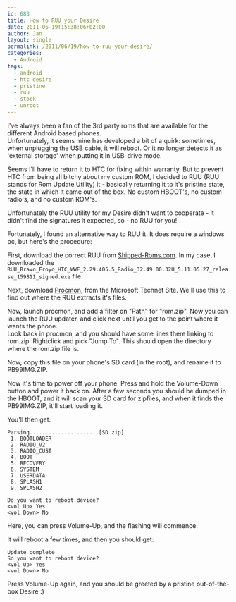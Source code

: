 ```yaml
---
id: 683
title: How to RUU your Desire
date: 2011-06-19T15:38:06+02:00
author: Jan
layout: single
permalink: /2011/06/19/how-to-ruu-your-desire/
categories:
  - Android
tags:
  - android
  - htc desire
  - pristine
  - ruu
  - stock
  - unroot
---
```

I've always been a fan of the 3rd party roms that are available for the different Android based phones.  
Unfortunately, it seems mine has developed a bit of a quirk: sometimes, when unplugging the USB cable, it will reboot. Or it no longer detects it as 'external storage' when putting it in USB-drive mode.

Seems I'll have to return it to HTC for fixing within warranty. But to prevent HTC from being all bitchy about my custom ROM, I decided to RUU (RUU stands for Rom Update Utility) it - basically returning it to it's pristine state, the state in which it came out of the box. No custom HBOOT's, no custom radio's, and no custom ROM's.

Unfortunately the RUU utility for my Desire didn't want to cooperate - it didn't find the signatures it expected, so - no RUU for you!

Fortunately, I found an alternative way to RUU it. It does require a windows pc, but here's the procedure:

First, download the correct RUU from [Shipped-Roms.com](http://shipped-roms.com/index.php?category=android). In my case, I downloaded the `RUU_Bravo_Froyo_HTC_WWE_2.29.405.5_Radio_32.49.00.32U_5.11.05.27_release_159811_signed.exe` file. 

Next, download [Procmon](http://technet.microsoft.com/en-us/sysinternals/bb896645), from the Microsoft Technet Site. We'll use this to find out where the RUU extracts it's files.

Now, launch procmon, and add a filter on "Path" for "rom.zip". Now you can launch the RUU updater, and click next until you get to the point where it wants the phone.  
Look back in procmon, and you should have some lines there linking to rom.zip. Rightclick and pick "Jump To". This should open the directory where the rom.zip file is.

Now, copy this file on your phone's SD card (in the root), and rename it to PB99IMG.ZIP.

Now it's time to power off your phone. Press and hold the Volume-Down button and power it back on. After a few seconds you should be dumped in the HBOOT, and it will scan your SD card for zipfiles, and when it finds the PB99IMG.ZIP, it'll start loading it. 

You'll then get:

```
Parsing......................[SD zip]
 1. BOOTLOADER
 2. RADIO_V2
 3. RADIO_CUST
 4. BOOT
 5. RECOVERY
 6. SYSTEM
 7. USERDATA
 8. SPLASH1
 9. SPLASH2

Do you want to reboot device?
<vol Up> Yes
<vol Down> No
```

Here, you can press Volume-Up, and the flashing will commence.

It will reboot a few times, and then you should get:

```
Update complete
So you want to reboot device?
<vol Up> Yes
<vol Down> No
```

Press Volume-Up again, and you should be greeted by a pristine out-of-the-box Desire :)